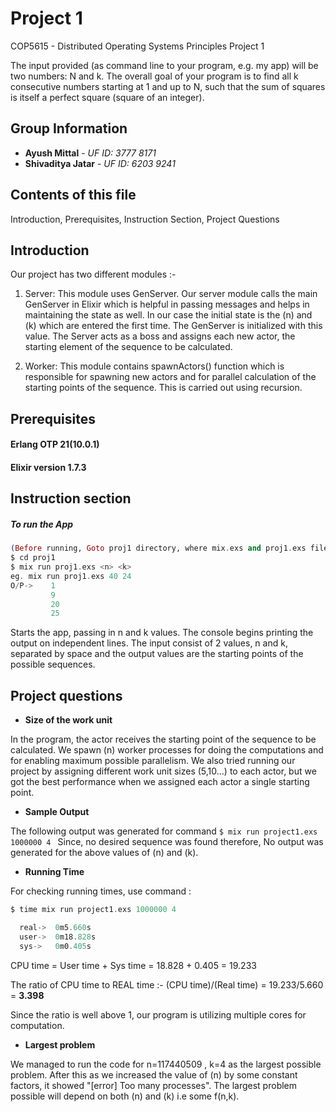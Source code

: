 # Project 1
COP5615 - Distributed Operating Systems Principles Project 1

The input provided (as command line to your program, e.g. my app) will be two numbers: N and k. The overall goal of your program is to find all k consecutive numbers starting at 1 and up to N, such that the sum of squares is itself a perfect square (square of an integer).

## Group Information
* **Ayush Mittal** - *UF ID: 3777 8171*
* **Shivaditya Jatar** - *UF ID: 6203 9241*

## Contents of this file

Introduction, Prerequisites, Instruction Section, Project Questions

## Introduction
Our project has two different modules :-

1. Server: This module uses GenServer. Our server module calls the main GenServer in Elixir which is helpful in passing messages and helps in maintaining the state as well. In our case the initial state is the (n) and (k) which are entered the first time. The GenServer is initialized with this value. The Server acts as a boss and assigns each new actor, the starting element of the sequence to be calculated.

2. Worker: This module contains spawnActors() function which is responsible for spawning new actors and for parallel calculation of the starting points of the sequence. This is carried out using recursion.


## Prerequisites

#### Erlang OTP 21(10.0.1)
#### Elixir version 1.7.3

## Instruction section

##### To run the App

```elixir
(Before running, Goto proj1 directory, where mix.exs and proj1.exs files are present)
$ cd proj1
$ mix run proj1.exs <n> <k>
eg. mix run proj1.exs 40 24
O/P->    1
    	 9
    	 20
    	 25
```
Starts the app, passing in n and k values. The console begins printing the output on independent lines. The input consist of 2 values, n and k, separated by space and the output values are the starting points of the possible sequences.

## Project questions

* **Size of the work unit**

In the program, the actor receives the starting point of the sequence to be calculated. We spawn (n) worker processes for doing the computations and for enabling maximum possible parallelism. We also tried running our project by assigning different work unit sizes (5,10...) to each actor, but we got the best performance when we assigned each actor a single starting point.  

* **Sample Output**

The following output was generated for command ```$ mix run project1.exs 1000000 4 ```
Since, no desired sequence was found therefore, No output was generated for the above values of (n) and (k).

* **Running Time**

For checking running times, use command :
```elixir
$ time mix run project1.exs 1000000 4

  real->  0m5.660s
  user->  0m18.828s
  sys->   0m0.405s
```
CPU time = User time + Sys time = 18.828 + 0.405 = 19.233

The ratio of CPU time to REAL time :-
(CPU time)/(Real time) = 19.233/5.660 =  **3.398**

Since the ratio is well above 1, our program is utilizing multiple cores for computation.

* **Largest problem**

We managed to run the code for n=117440509 , k=4 as the largest possible problem.
After this as we increased the value of (n) by some constant factors, it showed "[error] Too many processes".
The largest problem possible will depend on both (n) and (k) i.e some f(n,k).

